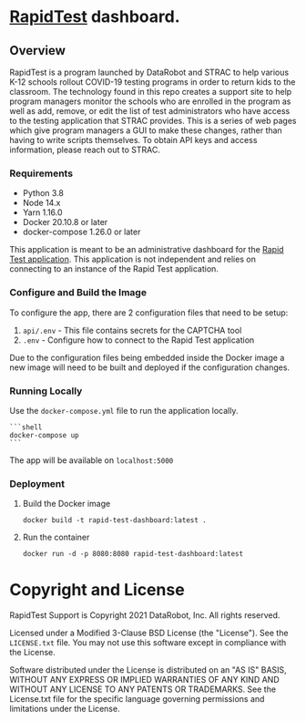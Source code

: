 # [RapidTest](https://rapidtestapp.org) dashboard.

## Overview

RapidTest is a program launched by DataRobot and STRAC to help various K-12 schools 
rollout COVID-19 testing programs in order to return kids to the classroom. The 
technology found in this repo creates a support site to help program managers monitor 
the schools who are enrolled in the program as well as add, remove, or edit the list 
of test administrators who have access to the testing application that STRAC provides. 
This is a series of web pages which give program managers a GUI to make these changes, 
rather than having to write scripts themselves. To obtain API keys and access 
information, please reach out to STRAC. 

### Requirements

- Python 3.8
- Node 14.x
- Yarn 1.16.0
- Docker 20.10.8 or later
- docker-compose 1.26.0 or later

This application is meant to be an administrative dashboard for the
[Rapid Test application](https://github.com/HHS/rapidtest). This application
is not independent and relies on connecting to an instance of the Rapid Test 
application.

### Configure and Build the Image
To configure the app, there are 2 configuration files that need to be setup:

1. `api/.env` - This file contains secrets for the CAPTCHA tool
2. `.env` - Configure how to connect to the Rapid Test application

Due to the configuration files being embedded inside the Docker image a new image
will need to be built and deployed if the configuration changes.

### Running Locally
Use the `docker-compose.yml` file to run the application locally.

    ```shell
    docker-compose up
    ```

The app will be available on `localhost:5000`

### Deployment
1. Build the Docker image

   ```shell
   docker build -t rapid-test-dashboard:latest .
   ```
   
2. Run the container

   ```shell
   docker run -d -p 8080:8080 rapid-test-dashboard:latest
   ```

# Copyright and License

RapidTest Support is Copyright 2021 DataRobot, Inc. All rights reserved.

Licensed under a Modified 3-Clause BSD License (the "License"). See the `LICENSE.txt` file. You may not use this software except in
compliance with the License.

Software distributed under the License is distributed on an "AS IS" BASIS, WITHOUT ANY EXPRESS OR IMPLIED
WARRANTIES OF ANY KIND AND WITHOUT ANY LICENSE TO ANY PATENTS OR TRADEMARKS. See the License.txt file for the specific language governing
permissions and limitations under the License.
